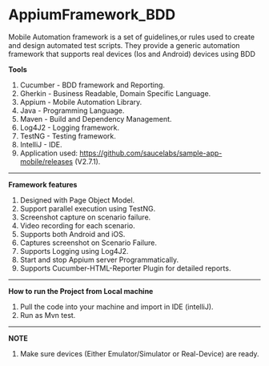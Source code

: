 # AppiumFramework_BDD
Mobile Automation framework is a set of guidelines,or rules used to create and design automated test scripts.
They provide a generic automation framework that supports real devices (Ios and Android) devices using BDD<BR/>

**Tools**
1. Cucumber - BDD framework and Reporting.
2. Gherkin - Business Readable, Domain Specific Language.
3. Appium - Mobile Automation Library.
4. Java - Programming Language.
5. Maven - Build and Dependency Management.
6. Log4J2 - Logging framework.
7. TestNG - Testing framework.
8. IntelliJ - IDE.
9. Application used: https://github.com/saucelabs/sample-app-mobile/releases (V2.7.1).

------------------------------------------------------------
**Framework features**
1. Designed with Page Object Model.
2. Support parallel execution using TestNG.
3. Screenshot capture on scenario failure.
4. Video recording for each scenario.
5. Supports both Android and iOS.
6. Captures screenshot on Scenario Failure.
7. Supports Logging using Log4J2.
8. Start and stop Appium server Programmatically.
9. Supports Cucumber-HTML-Reporter Plugin for detailed reports.

------------------------------------------------------------
**How to run the Project from Local machine**
1. Pull the code into your machine and import in IDE (intelliJ).
2. Run as Mvn test.
------------------------------------------------------------
**NOTE**
1. Make sure devices (Either Emulator/Simulator or Real-Device) are ready.
